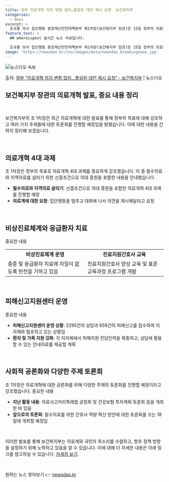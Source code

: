 ```yaml
---
title: 정부 의료개혁 의지 변함 없어…통일된 대안 제시 요청  보건복지부
categories:
  - News
excerpt: >
  조규홍 의사 집단행동 중앙재난안전대책본부 제1차장(보건복지부 장관)은 15일 정부의 의료개혁 의지에는 변함 …
feature_text: >
  ## whereispost 실시간 뉴스 속보입니다.

  조규홍 의사 집단행동 중앙재난안전대책본부 제1차장(보건복지부 장관)은 15일 정부의 의료개혁 의지에는 변함 …
image: 'https://newsdao.kr/res/images/meta/newsdao_breakingnews.jpg'
---
```


![뉴스다오 속보](https://newsdao.kr/res/images/meta/newsdao_breakingnews.jpg)

<p>출처: <a href="https://newsdao.kr/3590" rel="dofollow">정부 “의료개혁 의지 변함 없어…통일된 대안 제시 요청” - 보건복지부</a> | 뉴스다오</p>

<h2 data-ke-size="size26">보건복지부 장관의 의료개혁 발표, 중요 내용 정리</h2>
<p data-ke-size="size16">&nbsp;</p>
보건복지부의 조 1차장은 최근 의료개혁에 대한 발표를 통해 정부의 목표에 대해 강조하고 여러 가지 주제들에 대한 토론회를 진행할 예정임을 밝혔습니다. 이에 대한 내용을 간략히 정리해 보겠습니다.
<p data-ke-size="size16">&nbsp;</p>

<h2 data-ke-size="size24">의료개혁 4대 과제</h2>
<p data-ke-size="size16">조 1차장은 정부의 목표로 의료개혁 4대 과제를 중요하게 강조했습니다. 이 중 필수의료와 지역의료를 살리기 위한 선결조건으로 의대 증원을 포함한 내용을 안내했습니다.</p>
<ul>
  <li><b>필수의료와 지역의료 살리기</b>: 선결조건으로 의대 증원을 포함한 의료개혁 4대 과제를 진행할 예정</li>
  <li><b>의료계에 대한 요청</b>: 집단행동을 멈추고 대화에 나서 의견을 제시해달라고 요청</li>
</ul>
<p data-ke-size="size16">&nbsp;</p>

<h2 data-ke-size="size24">비상진료체계와 응급환자 치료</h2>
<p data-ke-size="size16">중요한 내용</p>
<table style="width: 100%;">
<tbody>
<tr>
<td style="text-align: center; height: 17px;"><b>비상진료체계 운영</b></td>
<td style="text-align: center; height: 17px;"><b>진료지원간호사 교육</b></td>
</tr>
<tr>
<td style="text-align: left;">중증 및 응급환자 치료에 차질이 없도록 만전을 기하고 있음</td>
<td style="text-align: left;">진료지원간호사 양성 교육 및 표준 교육과정 프로그램 개발</td>
</tr>
</tbody>
</table>
<p data-ke-size="size16">&nbsp;</p>

<h2 data-ke-size="size24">피해신고지원센터 운영</h2>
<p data-ke-size="size16">중요한 내용</p>
<ul>
  <li><b>피해신고지원센터 운영 상황</b>: 2295건의 상담과 659건의 피해신고를 접수하여 지자체와 협조하고 있는 상황임</li>
  <li><b>환자 및 가족 지원 강화</b>: 각 지자체에서 피해지원 전담인력을 확충하고, 상담에 활용할 수 있는 안내자료를 제공할 계획</li>
</ul>
<p data-ke-size="size16">&nbsp;</p>

<h2 data-ke-size="size24">사회적 공론화와 다양한 주제 토론회</h2>
<p data-ke-size="size16">조 1차장은 의료개혁에 대한 공론화를 위해 다양한 주제의 토론회를 진행할 예정이라고 강조했습니다. 중요한 내용</p>
<ul>
  <li><b>지난 활동 내용</b>: 의료사고처리특례법 공청회 및 건강보험 투자계획 토론회 등을 개최한 바 있음</li>
  <li><b>앞으로의 토론회</b>: 필수의료를 위한 간호사 역량 혁신 방안에 대한 토론회를 오는 18일에 개최할 예정임</li>
</ul>
<p data-ke-size="size16">&nbsp;</p>

이러한 발표를 통해 보건복지부는 의료계와 국민의 목소리를 수렴하고, 향후 정책 방향을 설정하기 위해 노력하고 있음을 알 수 있습니다. 이에 대해 더 자세한 내용은 아래 링크를 참고하실 수 있습니다. <a href="https://newsdao.kr/3590">자세히 보기</a>.
<p data-ke-size="size16">&nbsp;</p> 

원하는 뉴스 찾아보기 👉 <a href="https://newsdao.kr" rel="dofollow">newsdao.kr</a>


